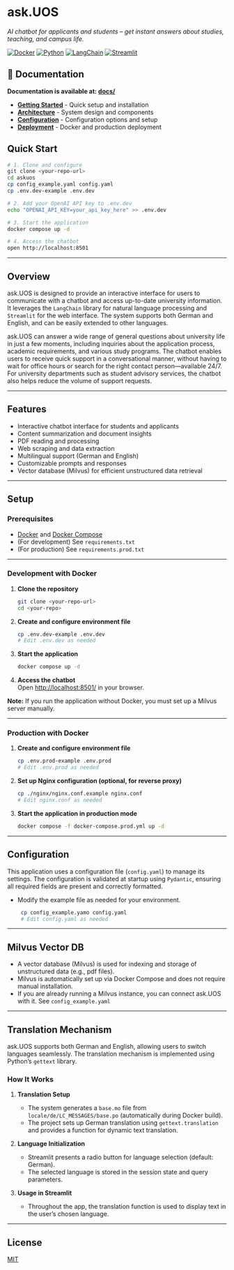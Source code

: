 # ask.UOS

*AI chatbot for applicants and students – get instant answers about studies, teaching, and campus life.*

[![Docker](https://img.shields.io/badge/Docker-Ready-blue.svg)](https://docker.com)
[![Python](https://img.shields.io/badge/Python-3.11-green.svg)](https://python.org)
[![LangChain](https://img.shields.io/badge/LangChain-orange.svg)](https://langchain.com)
[![Streamlit](https://img.shields.io/badge/Streamlit-red.svg)](https://streamlit.io)

## 📖 Documentation

**Documentation is available at: [docs/](./docs/)**

- **[Getting Started](./docs/getting-started.md)** - Quick setup and installation
- **[Architecture](./docs/architecture/overview.md)** - System design and components
- **[Configuration](./docs/configuration.md)** - Configuration options and setup
- **[Deployment](./docs/deployment/docker.md)** - Docker and production deployment

##  Quick Start

```bash
# 1. Clone and configure
git clone <your-repo-url>
cd askuos
cp config_example.yaml config.yaml
cp .env.dev-example .env.dev

# 2. Add your OpenAI API key to .env.dev
echo "OPENAI_API_KEY=your_api_key_here" >> .env.dev

# 3. Start the application
docker compose up -d

# 4. Access the chatbot
open http://localhost:8501
```

---

## Overview

ask.UOS is designed to provide an interactive interface for users to communicate with a chatbot and access up-to-date university information. It leverages the `LangChain` library for natural language processing and `Streamlit` for the web interface. The system supports both German and English, and can be easily extended to other languages.

ask.UOS can answer a wide range of general questions about university life in just a few moments, including inquiries about the application process, academic requirements, and various study programs. The chatbot enables users to receive quick support in a conversational manner, without having to wait for office hours or search for the right contact person—available 24/7. For university departments such as student advisory services, the chatbot also helps reduce the volume of support requests.

---

## Features

- Interactive chatbot interface for students and applicants
- Content summarization and document insights
- PDF reading and processing
- Web scraping and data extraction
- Multilingual support (German and English)
- Customizable prompts and responses
- Vector database (Milvus) for efficient unstructured data retrieval

---

## Setup

### Prerequisites

- [Docker](https://www.docker.com/) and [Docker Compose](https://docs.docker.com/compose/)
- (For development) See `requirements.txt`
- (For production) See `requirements.prod.txt`

---

### Development with Docker

1. **Clone the repository**  
   ```sh
   git clone <your-repo-url>
   cd <your-repo>
   ```

2. **Create and configure environment file**  
   ```sh
   cp .env.dev-example .env.dev
   # Edit .env.dev as needed
   ```

3. **Start the application**  
   ```sh
   docker compose up -d
   ```

4. **Access the chatbot**  
   Open [http://localhost:8501/](http://localhost:8501/) in your browser.

**Note:** If you run the application without Docker, you must set up a Milvus server manually.

---

### Production with Docker

1. **Create and configure environment file**  
   ```sh
   cp .env.prod-example .env.prod
   # Edit .env.prod as needed
   ```

2. **Set up Nginx configuration (optional, for reverse proxy)**  
   ```sh
   cp ./nginx/nginx.conf.example nginx.conf
   # Edit nginx.conf as needed
   ```

3. **Start the application in production mode**  
   ```sh
   docker compose -f docker-compose.prod.yml up -d
   ```

---

## Configuration

This application uses a configuration file (`config.yaml`) to manage its settings. The configuration is validated at startup using `Pydantic`, ensuring all required fields are present and correctly formatted.

- Modify the example file as needed for your environment.

  ```sh
   cp config_example.yamo config.yaml
   # Edit config.yaml as needed
   ```

---

## Milvus Vector DB

- A vector database (Milvus) is used for indexing and storage of unstructured data (e.g., pdf files).
- Milvus is automatically set up via Docker Compose and does not require manual installation.
- If you are already running a Milvus instance, you can connect ask.UOS with it. See `config_example.yaml`

---

## Translation Mechanism

ask.UOS supports both German and English, allowing users to switch languages seamlessly. The translation mechanism is implemented using Python’s `gettext` library.

### How It Works

1. **Translation Setup**
   - The system generates a `base.mo` file from `locale/de/LC_MESSAGES/base.po` (automatically during Docker build).
   - The project sets up German translation using `gettext.translation` and provides a function for dynamic text translation.

2. **Language Initialization**
   - Streamlit presents a radio button for language selection (default: German).
   - The selected language is stored in the session state and query parameters.

3. **Usage in Streamlit**
   - Throughout the app, the translation function is used to display text in the user’s chosen language.



---

## License

[MIT](LICENSE)


